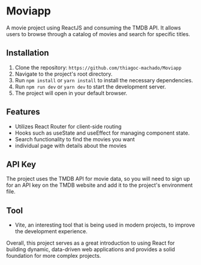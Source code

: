 # Moviapp
A movie project using ReactJS and consuming the TMDB API. It allows users to browse through a catalog of movies and search for specific titles.

## Installation

1. Clone the repository: `https://github.com/thiagoc-machado/Moviapp`
2. Navigate to the project's root directory.
3. Run `npm install` or `yarn install` to install the necessary dependencies.
4. Run `npm run dev` or `yarn dev` to start the development server.
5. The project will open in your default browser.

## Features
- Utilizes React Router for client-side routing
- Hooks such as useState and useEffect for managing component state.
- Search functionality to find the movies you want
- individual page with details about the movies

## API Key
The project uses the TMDB API for movie data, so you will need to sign up for an API key on the TMDB website and add it to the project's environment file.

## Tool
- Vite, an interesting tool that is being used in modern projects, to improve the development experience.

Overall, this project serves as a great introduction to using React for building dynamic, data-driven web applications and provides a solid foundation for more complex projects.

